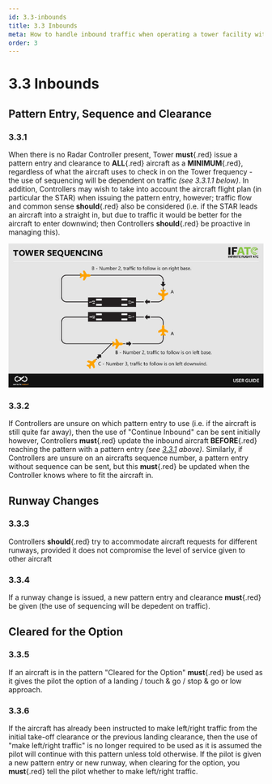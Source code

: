 ```yaml
---
id: 3.3-inbounds
title: 3.3 Inbounds
meta: How to handle inbound traffic when operating a tower facility within Infinite Flight.
order: 3
---
```


# 3.3 Inbounds



## Pattern Entry, Sequence and Clearance



### 3.3.1

When there is no Radar Controller present, Tower **must**{.red} issue a pattern entry and clearance to **ALL**{.red} aircraft as a **MINIMUM**{.red}, regardless of what the aircraft uses to check in on the Tower frequency - the use of sequencing will be dependent on traffic *(see 3.3.1.1 below)*. In addition, Controllers may wish to take into account the aircraft flight plan (in particular the STAR) when issuing the pattern entry, however; traffic flow and common sense **should**{.red} also be considered (i.e. if the STAR leads an aircraft into a straight in, but due to traffic it would be better for the aircraft to enter downwind; then Controllers **should**{.red} be proactive in managing this).



![Image 3.3.1.1 - Tower Sequencing](_images/manual/graphics/atc-tower-sequencing.jpg)



### 3.3.2

If Controllers are unsure on which pattern entry to use (i.e. if the aircraft is still quite far away), then the use of "Continue Inbound" can be sent initially however, Controllers **must**{.red} update the inbound aircraft **BEFORE**{.red} reaching the pattern with a pattern entry *(see [3.3.1](/guide/atc-manual/3.-tower/3.3-inbounds#3.3.1) above)*. Similarly, if Controllers are unsure on an aircrafts sequence number, a pattern entry without sequence can be sent, but this **must**{.red} be updated when the Controller knows where to fit the aircraft in.



## Runway Changes



### 3.3.3

Controllers **should**{.red} try to accommodate aircraft requests for different runways, provided it does not compromise the level of service given to other aircraft



### 3.3.4

If a runway change is issued, a new pattern entry and clearance **must**{.red} be given (the use of sequencing will be depedent on traffic).



## Cleared for the Option



### 3.3.5    

If an aircraft is in the pattern "Cleared for the Option" **must**{.red} be used as it gives the pilot the option of a landing / touch & go / stop & go or low approach.



### 3.3.6

If the aircraft has already been instructed to make left/right traffic from the initial take-off clearance or the previous landing clearance, then the use of "make left/right traffic" is no longer required to be used as it is assumed the pilot will continue with this pattern unless told otherwise. If the pilot is given a new pattern entry or new runway, when clearing for the option, you **must**{.red} tell the pilot whether to make left/right traffic.
